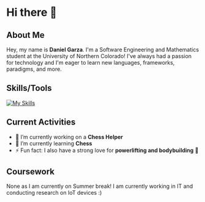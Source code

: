 # Hi there 👋

## About Me
Hey, my name is **Daniel Garza**. I'm a Software Engineering and Mathematics student at the University of Northern Colorado! I've always had a passion for technology and I'm eager to learn new languages, frameworks, paradigms, and more.

## Skills/Tools
[![My Skills](https://skillicons.dev/icons?i=js,html,css,c,cs,git,github,java,linux,py,vscode,powershell,idea,cloudflare)](https://skillicons.dev) 

## Current Activities
- 🔭 I’m currently working on a **Chess Helper**
- 🌱 I’m currently learning **Chess**
- ⚡ Fun fact: I also have a strong love for **powerlifting and bodybuilding** 💪

## Coursework
None as I am currently on Summer break! I am currently working in IT and conducting research on IoT devices :)
